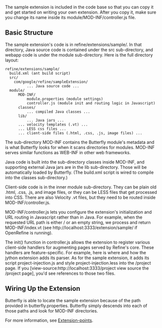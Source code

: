 The sample extension is included in the code base so that you can copy it and get started on writing your own extension. After you copy it, make sure you change its name inside its module/MOD-INF/controller.js file.

## Basic Structure
The sample extension's code is in refine/extensions/sample/. In that directory, Java source code is contained under the src sub-directory, and webapp code is under the module sub-directory. Here is the full directory layout:  
  
    refine/extensions/sample/
      build.xml (ant build script)
      src/
        com/google/refine/sampleExtension/
              ... Java source code ...
      module/
          MOD-INF/
              module.properties (module settings)
              controller.js (module init and routing logic in Javascript)
          classes/
              ... compiled Java classes ...
          lib/
              ... Java jars ...
          ... velocity templates (.vt) ...
          ... LESS css files ...
          ... client-side files (.html, .css, .js, image files) ...
The sub-directory MOD-INF contains the Butterfly module's metadata and is what Butterfly looks for when it scans directories for modules. MOD-INF serves similar functions as WEB-INF in other web frameworks.

Java code is built into the sub-directory classes inside MOD-INF, and supporting external Java jars are in the lib sub-directory. Those will be automatically loaded by Butterfly. (The build.xml script is wired to compile into the classes sub-directory.)

Client-side code is in the inner module sub-directory. They can be plain old .html, .css, .js, and image files, or they can be LESS files that get processed into CSS. There are also Velocity .vt files, but they need to be routed inside MOD-INF/controller.js.

MOD-INF/controller.js lets you configure the extension's initialization and URL routing in Javascript rather than in Java. For example, when the requested URL path is either / or an empty string, we process and return MOD-INF/index.vt (see http://localhost:3333/extension/sample/ if OpenRefine is running).

The init() function in controller.js allows the extension to register various client-side handlers for augmenting pages served by Refine's core. These handlers are feature-specific. For example, here is where and how the jython extension adds its parser. As for the sample extension, it adds its script project-injection.js and style project-injection.less into the /project page. If you [view-source:http://localhost:3333/project view source the /project page], you'd see references to those two files.

## Wiring Up the Extension
Butterfly is able to locate the sample extension because of the path provided in butterfly.properties. Butterfly simply descends into each of those paths and look for MOD-INF directories.

For more information, see [Extension-points](Extension-points).
